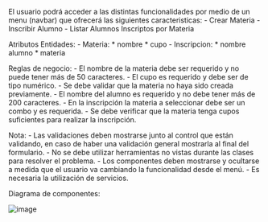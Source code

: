 El usuario podrá acceder a las distintas funcionalidades por medio de un menu (navbar) que ofrecerá las siguientes caracteristicas:
	- Crear Materia
	- Inscribir Alumno
	- Listar Alumnos Inscriptos por Materia
	
Atributos Entidades:
	- Materia:
		* nombre
		* cupo
	- Inscripcion:
		* nombre alumno
		* materia
	
Reglas de negocio:
	- El nombre de la materia debe ser requerido y no puede tener más de 50 caracteres.
	- El cupo es requerido y debe ser de tipo numérico.
	- Se debe validar que la materia no haya sido creada previamente.
	- El nombre del alumno es requerido y no debe tener más de 200 caracteres.
	- En la inscripción la materia a seleccionar debe ser un combo y es requerida.
	- Se debe verificar que la materia tenga cupos suficientes para realizar la inscripción.

Nota:
	- Las validaciones deben mostrarse junto al control que están validando, en caso de haber una validación general mostrarla al final del formulario.
	- No se debe utilizar herramientas no vistas durante las clases para resolver el problema.
	- Los componentes deben mostrarse y ocultarse a medida que el usuario va cambiando la funcionalidad desde el menú.
	- Es necesaria la utilización de servicios.

Diagrama de componentes:

![image](https://github.com/fpiemontesi/utn-dabd-course-challange-statement/assets/32469880/f72513ac-3dc0-4082-a424-38503d43af0f)

